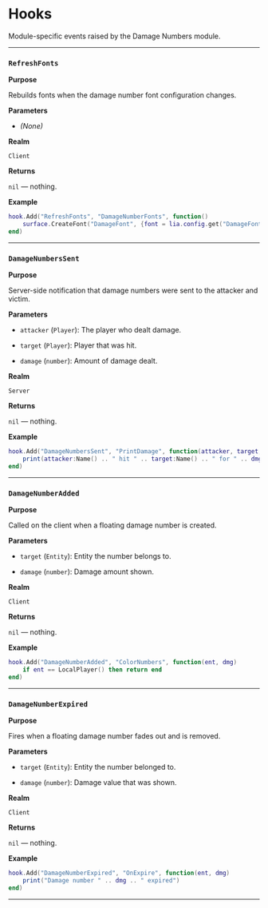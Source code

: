 # Hooks

Module-specific events raised by the Damage Numbers module.

---

### `RefreshFonts`

**Purpose**

Rebuilds fonts when the damage number font configuration changes.

**Parameters**

* *(None)*

**Realm**

`Client`

**Returns**

`nil` — nothing.

**Example**

```lua
hook.Add("RefreshFonts", "DamageNumberFonts", function()
    surface.CreateFont("DamageFont", {font = lia.config.get("DamageFont"), size = 24})
end)
```

---

### `DamageNumbersSent`

**Purpose**

Server-side notification that damage numbers were sent to the attacker and victim.

**Parameters**

* `attacker` (`Player`): The player who dealt damage.

* `target` (`Player`): Player that was hit.

* `damage` (`number`): Amount of damage dealt.

**Realm**

`Server`

**Returns**

`nil` — nothing.

**Example**

```lua
hook.Add("DamageNumbersSent", "PrintDamage", function(attacker, target, dmg)
    print(attacker:Name() .. " hit " .. target:Name() .. " for " .. dmg)
end)
```

---

### `DamageNumberAdded`

**Purpose**

Called on the client when a floating damage number is created.

**Parameters**

* `target` (`Entity`): Entity the number belongs to.

* `damage` (`number`): Damage amount shown.

**Realm**

`Client`

**Returns**

`nil` — nothing.

**Example**

```lua
hook.Add("DamageNumberAdded", "ColorNumbers", function(ent, dmg)
    if ent == LocalPlayer() then return end
end)
```

---

### `DamageNumberExpired`

**Purpose**

Fires when a floating damage number fades out and is removed.

**Parameters**

* `target` (`Entity`): Entity the number belonged to.

* `damage` (`number`): Damage value that was shown.

**Realm**

`Client`

**Returns**

`nil` — nothing.

**Example**

```lua
hook.Add("DamageNumberExpired", "OnExpire", function(ent, dmg)
    print("Damage number " .. dmg .. " expired")
end)
```

---

